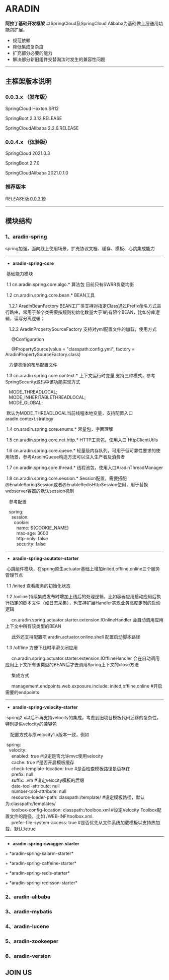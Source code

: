 # ARADIN
**阿拉丁基础开发框架**
以SpringCloud及SpringCloud Alibaba为基础做上层通用功能包扩展，  
  * 规范依赖
  * 降低集成复杂度    
  * 扩充部分必要的能力     
  * 解决部分新旧组件交替淘汰时发生的兼容性问题

***
## 主框架版本说明
### 0.0.3.x （发布版）
<p>SpringCloud Hoxton.SR12</p>
<p>SpringBoot 2.3.12.RELEASE</p>
<p>SpringCloudAlibaba 2.2.6.RELEASE</p>

### 0.0.4.x （体验版）
<p>SpringCloud 2021.0.3</p>
<p>SpringBoot 2.7.0</p>
<p>SpringCloudAlibaba 2021.0.1.0</p>

### 推荐版本
*RELEASE版* <a href="https://mvnrepository.com/artifact/cn.aradin">0.0.3.19</a>
***
## 模块结构
### 1、aradin-spring
spring加强，面向线上使用场景，扩充协议文档、缓存、模板、心跳集成能力

***
+ **aradin-spring-core**
<p>&nbsp;基础能力模块</p>
<p>&nbsp;1.1 cn.aradin.spring.core.algo.* 算法包   目前只有SWRR负载均衡</p>
<p>&nbsp;1.2 cn.aradin.spring.core.bean.* BEAN工具  
<p>&nbsp;&nbsp;&nbsp;1.2.1 AradinBeanFactory BEAN工厂类支持对指定Class通过Prefix命名方式进行路由，常用于某个类需要按规则初始化数量大于1的有限个BEAN，比如分库逻辑，读写分离逻辑；</p>
<p>&nbsp;&nbsp;&nbsp;1.2.2 AradinPropertySourceFactory 支持对yml配置文件的加载，使用方式 </p>
<p>&nbsp;&nbsp;&nbsp;&nbsp;&nbsp;@Configuration</p>
<p>&nbsp;&nbsp;&nbsp;&nbsp;&nbsp;@PropertySource(value = "classpath:config.yml", factory = AradinPropertySourceFactory.class)</p>
<p>&nbsp;&nbsp;&nbsp;方便灵活的布局配置文件</p>
<p>&nbsp;1.3 cn.aradin.spring.core.context.* 上下文运行时变量 支持三种模式，参考SpringSecurity源码中该功能实现方式</p> 
&nbsp;&nbsp;&nbsp;MODE_THREADLOCAL;</br>
&nbsp;&nbsp;&nbsp;MODE_INHERITABLETHREADLOCAL;</br>
&nbsp;&nbsp;&nbsp;MODE_GLOBAL;</p>
&nbsp;默认为MODE_THREADLOCAL当前线程本地变量，支持配置入口 aradin.context.strategy</p>
&nbsp;1.4 cn.aradin.spring.core.enums.* 常量包，字面理解</p>
&nbsp;1.5 cn.aradin.spring.core.net.http.* HTTP工具包，使用入口 HttpClientUtils</p>
&nbsp;1.6 cn.aradin.spring.core.queue.* 轻量级内存队列，可用于低可靠性要求的使用场景，参考AradinQueue构造方法可以注入生产者及消费者</p>
&nbsp;1.7 cn.aradin.spring.core.thread.* 线程池包，使用入口AradinThreadManager</p>
&nbsp;1.8 cn.aradin.spring.core.session.* Session配置，需要搭配@EnableSpringSession或者@EnableRedisHttpSession使用，用于替换webserver容器的默认session机制</p>
&nbsp;&nbsp;&nbsp;参考配置</p>
&nbsp;&nbsp;&nbsp;spring:</br>
&nbsp;&nbsp;&nbsp;&nbsp;&nbsp;session:</br>
&nbsp;&nbsp;&nbsp;&nbsp;&nbsp;&nbsp;&nbsp;cookie:</br>
&nbsp;&nbsp;&nbsp;&nbsp;&nbsp;&nbsp;&nbsp;&nbsp;&nbsp;name: ${COOKIE_NAME}</br>
&nbsp;&nbsp;&nbsp;&nbsp;&nbsp;&nbsp;&nbsp;&nbsp;&nbsp;max-age: 3600</br>
&nbsp;&nbsp;&nbsp;&nbsp;&nbsp;&nbsp;&nbsp;&nbsp;&nbsp;http-only: false</br>
&nbsp;&nbsp;&nbsp;&nbsp;&nbsp;&nbsp;&nbsp;&nbsp;&nbsp;security: false</br>

***
+ **aradin-spring-acutator-starter**
<p>&nbsp;心跳组件模块，在spring原生actuator基础上增加inited,offline,online三个服务管理节点</p>
<p>&nbsp;1.1 /inited 查看服务的初始化状态</p>
<p>&nbsp;1.2 /online 持续集成发布时增加上线后的处理逻辑，比如容器应用启动应用后执行指定的脚本文件（如日志采集），也支持扩展Handler实现业务高度定制的启动逻辑</p>
<p>&nbsp;&nbsp;&nbsp;&nbsp;&nbsp;cn.aradin.spring.actuator.starter.extension.IOnlineHandler 会自动调用应用上下文中所有该类型的BEAN</p>
<p>&nbsp;&nbsp;&nbsp;&nbsp;&nbsp;此外还支持配置项 aradin.actuator.online.shell 配置启动脚本路径</p>
<p>&nbsp;1.3 /offline 方便下线时平滑关闭应用</p>
<p>&nbsp;&nbsp;&nbsp;&nbsp;&nbsp;cn.aradin.spring.actuator.starter.extension.IOfflineHandler 会在自动调用应用上下文所有该类型的BEAN后才去调用Spring上下文的close方法</p>
<p>&nbsp;&nbsp;&nbsp;&nbsp;&nbsp;集成方式</p>
<p>&nbsp;&nbsp;&nbsp;&nbsp;&nbsp;management.endpoints.web.exposure.include: inited,offline,online #开启需要的endpoints

***
+ **aradin-spring-velocity-starter**
<p>&nbsp;spring2.x以后不再支持velocity的集成，考虑到旧项目模板代码迁移的复杂性，特别提供velocity的兼容包</p>
<p>&nbsp;&nbsp;&nbsp;&nbsp;配置方式与原velocity1.x版本一致，例如</p>
&nbsp;spring:</br>
&nbsp;&nbsp;&nbsp;velocity:</br>
&nbsp;&nbsp;&nbsp;&nbsp;&nbsp;enabled: true #设定是否允许mvc使用velocity</br>
&nbsp;&nbsp;&nbsp;&nbsp;&nbsp;cache: true #是否开启模板缓存</br>
&nbsp;&nbsp;&nbsp;&nbsp;&nbsp;check-template-location: true #是否检查模板路径是否存在</br>
&nbsp;&nbsp;&nbsp;&nbsp;&nbsp;prefix: null</br>
&nbsp;&nbsp;&nbsp;&nbsp;&nbsp;suffix: .vm #设定velocity模板的后缀</br>
&nbsp;&nbsp;&nbsp;&nbsp;&nbsp;date-tool-attribute: null</br>
&nbsp;&nbsp;&nbsp;&nbsp;&nbsp;number-tool-attribute: null</br>
&nbsp;&nbsp;&nbsp;&nbsp;&nbsp;resource-loader-path: classpath:/template/ #设定模板路径，默认为:classpath:/templates/</br>
&nbsp;&nbsp;&nbsp;&nbsp;&nbsp;toolbox-config-location: classpath:/toolbox.xml #设定Velocity Toolbox配置文件的路径，比如 /WEB-INF/toolbox.xml.</br>
&nbsp;&nbsp;&nbsp;&nbsp;&nbsp;prefer-file-system-access: true #是否优先从文件系统加载模板以支持热加载，默认为true</br>

***
+ **aradin-spring-swagger-starter**
<p></p>
+ *aradin-spring-salarm-starter*
<p></p>
+ *aradin-spring-caffeine-starter*
<p></p>
+ *aradin-spring-redis-starter*
<p></p>
+ *aradin-spring-redisson-starter*
<p></p>

### 2、aradin-alibaba


### 3、aradin-mybatis


### 4、aradin-lucene


### 5、aradin-zookeeper


### 6、aradin-version


## JOIN US
